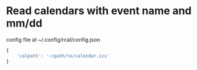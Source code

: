 # Read calendars with event name and mm/dd 
config file at ~/.config/rcal/config.json
```js
{
    'calpath': '~/path/to/calendar.ics'
}
```